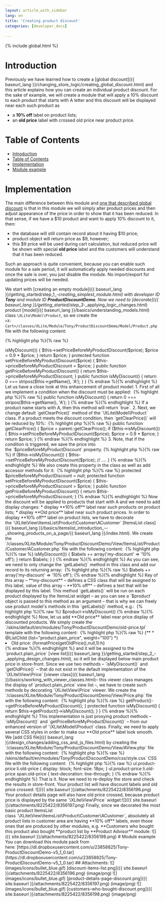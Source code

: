 ```yaml
---
layout: article_with_sidebar
lang: en
title: 'Creating product discount'
categories: [developer_docs]

---
```


{% include global.html %}

# Introduction

Previously we have learned how to create a [global discount]({{ baseurl_lang }}/changing_store_logic/creating_global_discount.html) and this article explains how you can create an individual product discount. For the sake of example, we will create a module that will apply a 10% discount to each product that starts with A letter and this discount will be displayed near each such product as

*   a **10% off** label on product lists;
*   an **old price** label with crossed old price near product price.

# Table of Contents

*   [Introduction](#introduction)
*   [Table of Contents](#table-of-contents)
*   [Implementation](#implementation)
*   [Module example](#module-example)

# Implementation

The main difference between this module and [one that described global discount](Creating-global-discount_8225204.html) is that in this module we will simply alter product prices and then adjust appearance of the price in order to show that it has been reduced. In that sense, if we have a $10 product and want to apply 10% discount to it, then:

*   the database will still contain record about it having $10 price;
*   product object will return price as $9, however;
*   this $9 price will be used during cart calculation, but reduced price will be shown with special **old price** label and the customers will understand that it has been reduced.

Such an approach is quite convenient, because you can enable such module for a sale period, it will automatically apply needed discounts and once the sale is over, you just disable the module. No import/export for updating prices will be needed.

We start with [creating an empty module]({{ baseurl_lang }}/getting_started/step_1_-_creating_simplest_module.html) with developer ID **Tony** and module ID **ProductDiscountDemo**. Now we need to [decorate]({{ baseurl_lang }}/getting_started/step_3_-_applying_logic_changes.html) product [model]({{ baseurl_lang }}/basics/understanding_models.html) class `\XLite\Model\Product`, so we create the  
`<X-Cart>/classes/XLite/Module/Tony/ProductDiscountDemo/Model/Product.php` file with the following content: 

{% highlight php %}{% raw %}
<?php
// vim: set ts=4 sw=4 sts=4 et:

namespace XLite\Module\Tony\ProductDiscountDemo\Model;

/**
 * The "product" model class
 */
abstract class Product extends \XLite\Model\Product implements \XLite\Base\IDecorator
{
    protected $priceBeforeMyProductDiscount = null;

    public function getClearPrice()
    {
        $price = parent::getClearPrice();

        if ($this->isMyDiscount()) {
            $this->setPriceBeforeMyProductDiscount($price);
            $price = 0.9 * $price;
        }

        return $price;
    }

    protected function setPriceBeforeMyProductDiscount($price)
    {
        $this->priceBeforeMyProductDiscount = $price;
    }

    public function getPriceBeforeMyProductDiscount()
    {
        return $this->priceBeforeMyProductDiscount;
    }

    public function isMyDiscount() 
    {
        return 0 === stripos($this->getName(), 'A');
    }
}
{% endraw %}{% endhighlight %}

Let us have a close look at this enhancement of product model:

1.  First of all we implement a condition when the discount must be applied: 

    {% highlight php %}{% raw %}
        public function isMyDiscount() 
        {
            return 0 === stripos($this->getName(), 'A');
        }
    {% endraw %}{% endhighlight %}

    If a product name starts with A, then this method will return `true`.

2.  Next, we change default `getClearPrice()` method of the `\XLite\Model\Product` class. If a product meets the discount condition, then `getClearPrice()` will be reduced by 10%: 

    {% highlight php %}{% raw %}
        public function getClearPrice()
        {
            $price = parent::getClearPrice();

            if ($this->isMyDiscount()) {
                $this->setPriceBeforeMyProductDiscount($price);
                $price = 0.9 * $price;
            }

            return $price;
        }
    {% endraw %}{% endhighlight %}
3.  Note, that if the condition is triggered, we save the price into the `$priceBeforeMyProductDiscount` property.

    {% highlight php %}{% raw %}
            if ($this->isMyDiscount()) {
                $this->setPriceBeforeMyProductDiscount($price);
                // ....
            }
    {% endraw %}{% endhighlight %}

    We also create this property in the class as well as add accessor methods for it: 

    {% highlight php %}{% raw %}
        protected $priceBeforeMyProductDiscount = null;

        protected function setPriceBeforeMyProductDiscount($price)
        {
            $this->priceBeforeMyProductDiscount = $price;
        }

        public function getPriceBeforeMyProductDiscount()
        {
            return $this->priceBeforeMyProductDiscount;
        }
    {% endraw %}{% endhighlight %}

Now the discount will be applied to products that start with A and we need to add display changes:

*   display **10% off** label near such products on product lists;
*   display **Old price** label near such product prices.

In order to display **10% off** label on product lists, we have to decorate the `\XLite\View\ItemsList\Product\Customer\ACustomer` [ItemsList class]({{ baseurl_lang }}/basics/itemslist_introduction_--_showing_products_on_a_page/{{ baseurl_lang }}/index.html). We create the  
`<X-Cart>/classes/XLite/Module/Tony/ProductDiscountDemo/View/ItemsList/Product/Customer/ACustomer.php` file with the following content: 

{% highlight php %}{% raw %}
<?php
// vim: set ts=4 sw=4 sts=4 et:

namespace XLite\Module\Tony\ProductDiscountDemo\View\ItemsList\Product\Customer;

/**
 * ACustomer
 */
abstract class ACustomer extends \XLite\View\ItemsList\Product\Customer\ACustomer implements \XLite\Base\IDecorator
{
    protected function getLabels(\XLite\Model\Product $product)
    {
        $labels = parent::getLabels($product);

        if ($product->isMyDiscount()) {
            $labels += array('my-discount' => '10% off');
        }

        return $labels;
    }
}
{% endraw %}{% endhighlight %}

As you can see, we need to only change the `getLabels()` method in this class and add our record to its returning array: 

{% highlight php %}{% raw %}
$labels += array('my-discount' => '10% off');
{% endraw %}{% endhighlight %}

Key of this array – **my-discount** – defines a CSS class that will be assigned to this label, value of this array – **10% off** – defines a text that will be displayed by this label.

This method `getLabels()` will be run on each product displayed by the ItemsList widget – as you can see a `$product` object is passed to this method as an argument – that is why we can freely use product model's methods in this `getLabels()` method, e.g.: 

{% highlight php %}{% raw %}
$product->isMyDiscount()
{% endraw %}{% endhighlight %}

Now, let us add **Old price** label near price display of discounted products. We simply create the `<X-Cart>/skins/default/en/modules/Tony/ProductDiscountDemo/old-price.tpl` template with the following content: 

{% highlight php %}{% raw %}
{**
 * @ListChild (list="product.plain_price", weight="100")
 *}
<li IF="{isMyDiscount()}" class="old-price">Old price: <span class="price old-price">{formatPrice(getOldPrice(),null,1):h}</span></li>
{% endraw %}{% endhighlight %}

and it will be assigned to the `product.plain_price` [view list]({{ baseurl_lang }}/getting_started/step_2_-_applying_design_changes.html), so it will be displayed below main product price in store-front. Since we use two methods – `isMyDiscount()` and `getOldPrice()` – that do not exist in the default implementation of the `\XLite\View\Price` [viewer class]({{ baseurl_lang }}/basics/working_with_viewer_classes.html)– this viewer class manages the display of `product.plain_price` view list –, we have to create such methods by decorating `\XLite\View\Price` viewer. We create the `<X-Cart>/classes/XLite/Module/Tony/ProductDiscountDemo/View/Price.php` file with the following content: 

{% highlight php %}{% raw %}
<?php
// vim: set ts=4 sw=4 sts=4 et:

namespace XLite\Module\Tony\ProductDiscountDemo\View;

/**
 * Product price
 */
abstract class Price extends \XLite\View\Price implements \XLite\Base\IDecorator
{
    protected function getOldPrice()
    {
        return $this->getProduct()->getPriceBeforeMyProductDiscount();
    }

    protected function isMyDiscount()
    {
        return $this->getProduct()->isMyDiscount();
    }
}
{% endraw %}{% endhighlight %}

This implementation is just proxying product methods – `isMyDiscount()` and `getPriceBeforeMyProductDiscount()` – from our enhanced version of `\XLite\Model\Product` class.

Finally, we need to apply several CSS styles in order to make our **Old price** label look smooth. We [add CSS file]({{ baseurl_lang }}/design_changes/adding_css_and_js_files.html) by creating the `<X-Cart>/classes/XLite/Module/Tony/ProductDiscountDemo/View/AView.php` file with the following content: 

{% highlight php %}{% raw %}
<?php
// vim: set ts=4 sw=4 sts=4 et:

namespace XLite\Module\Tony\ProductDiscountDemo\View;

/**
 * Abstract widget
 */
abstract class AView extends \XLite\View\AView implements \XLite\Base\IDecorator
{
    protected function getThemeFiles($adminZone = null)
    {
        $list = parent::getThemeFiles($adminZone);

        $list[static::RESOURCE_CSS][] = 'modules/Tony/ProductDiscountDemo/css/style.css';

        return $list;
    }
}
{% endraw %}{% endhighlight %}

and then creating the actual `<X-Cart>/skins/default/en/modules/Tony/ProductDiscountDemo/css/style.css` CSS file with the following content: 

{% highlight php %}{% raw %}
ul.product-price li.old-price {
    display: block;
    font-size: 18px;
}
ul.product-price li.old-price span.old-price {
    text-decoration: line-through;
}
{% endraw %}{% endhighlight %}

That is it. Now we need to re-deploy the store and check the results in store-front.

Your product list will have discount labels and old price crossed:  
![]({{ site.baseurl }}/attachments/8225422/8356196.png)

Your product details page will also have old price crossed, because product price is displayed by the same `\XLite\View\Price` widget:![]({{ site.baseurl }}/attachments/8225422/8356197.png)

Finally, since we decorated the most basic product ItemsList class `\XLite\View\ItemsList\Product\Customer\ACustomer`, absolutely all product lists in customer area are having **10% off** labels, even those ones that are produced by other modules, e.g. **Customers who bought this product also bought **product list by **Product Advisor** module: ![]({{ site.baseurl }}/attachments/8225422/8356198.png)

# Module example

You can download this module pack from here: [https://dl.dropboxusercontent.com/u/23858825/Tony-ProductDiscountDemo-v5_1_0.tar](https://dl.dropboxusercontent.com/u/23858825/Tony-ProductDiscountDemo-v5_1_0.tar)

## Attachments:

![](images/icons/bullet_blue.gif) [discount-items-list.png]({{ site.baseurl }}/attachments/8225422/8356196.png) (image/png)  
![](images/icons/bullet_blue.gif) [product-details-page-discount.png]({{ site.baseurl }}/attachments/8225422/8356197.png) (image/png)  
![](images/icons/bullet_blue.gif) [customers-who-bought-discount.png]({{ site.baseurl }}/attachments/8225422/8356198.png) (image/png)